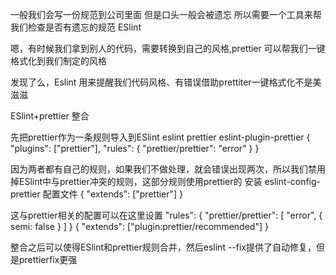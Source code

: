 一般我们会写一份规范到公司里面
但是口头一般会被遗忘
所以需要一个工具来帮我们检查是否有遗忘的规范
ESlint

嗯，有时候我们拿到别人的代码，需要转换到自己的风格,prettier 可以帮我们一键格式化到我们制定的风格

发现了么，Eslint 用来提醒我们代码风格、有错误借助prettiter一键格式化不是美滋滋

ESlint+prettier  整合

先把prettier作为一条规则导入到ESlint
eslint prettier
eslint-plugin-prettier
{
  "plugins": ["prettier"],
  "rules": {
    "prettier/prettier": "error"
  }
}

因为两者都有自己的规则，如果我们不做处理，就会错误出现两次，所以我们禁用掉ESlint中与prettier冲突的规则，这部分规则使用prettier的
安装 eslint-config-prettier
配置文件
{
  "extends": ["prettier"]
}

这与prettier相关的配置可以在这里设置
"rules": {
     "prettier/prettier": [
      "error",
      {
        semi: false
      }
    ]
}
{
  "extends": ["plugin:prettier/recommended"]
}

整合之后可以使得ESlint和prettier规则合并，然后eslint --fix提供了自动修复，但是prettierfix更强